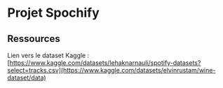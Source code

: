 # Projet Spochify

## Ressources

Lien vers le dataset Kaggle : [https://www.kaggle.com/datasets/lehaknarnauli/spotify-datasets?select=tracks.csv](https://www.kaggle.com/datasets/elvinrustam/wine-dataset/data)
